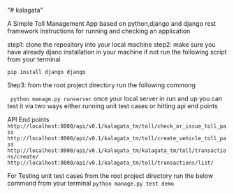 "# kalagata" 

A Simple Toll Management App based on python,django and django rest framework
Instructions for running and checking an application

step1: clone the repository into  your local machine
step2: make sure you have already djano installation in your machine if not run the following script from your terminal 

```pip install django django```

Step3: from the root project directory run the following commong 

``` python manage.py runserver```
once your local server in run and up you can test it via two ways either running unit test cases or hitting api end points

API End points
```http://localhost:8000/api/v0.1/kalagata_tm/toll/check_or_issue_toll_pass```
```http://localhost:8000/api/v0.1/kalagata_tm/toll/create_vehicle_toll_pass```
```http://localhost:8000/api/v0.1/kalagata_tm/kalagata_tm/toll/transactions/create/```
```http://localhost:8000/api/v0.1/kalagata_tm/toll/transactions/list/```

For Testing unit test cases from the root project directory run the below commond from your terminal
``` python manage.py test demo ```
